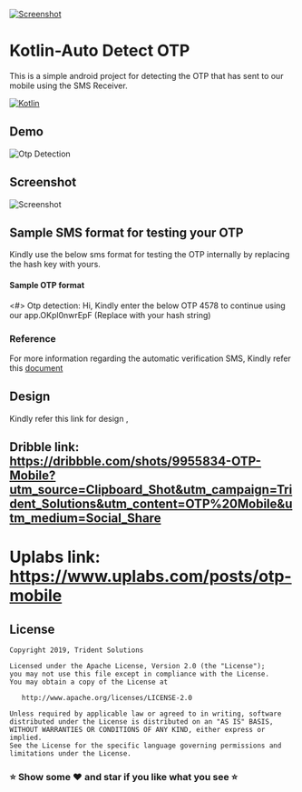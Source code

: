 [![Screenshot](https://tridentnets.com/banner.png)](https://tridentnets.com/)
# Kotlin-Auto Detect OTP 

This is a simple android project for detecting the OTP that has sent to our mobile using the SMS Receiver.

[![Kotlin](https://img.shields.io/badge/Platform-Kotlin-blue.svg)](https://kotlinlang.org/)

## Demo
![Otp Detection](https://user-images.githubusercontent.com/57178805/70522647-8975c680-1b67-11ea-8e9b-0ed09c81ad9a.gif)

## Screenshot
![Screenshot](https://user-images.githubusercontent.com/57178805/70772076-67fc2100-1d99-11ea-93ee-fb6eb3fe486c.png)
   
## Sample SMS format for testing your OTP

Kindly use the below sms format for testing the OTP internally by replacing the hash key with yours.

#### Sample OTP format
<#> Otp detection: Hi, Kindly enter the below OTP 4578 to continue using our app.OKpl0nwrEpF (Replace with your hash string)

### Reference

For more information regarding the automatic verification SMS, Kindly refer this [document](https://developers.google.com/identity/sms-retriever/overview)

## Design 
Kindly refer this link for design ,

## Dribble link: https://dribbble.com/shots/9955834-OTP-Mobile?utm_source=Clipboard_Shot&utm_campaign=Trident_Solutions&utm_content=OTP%20Mobile&utm_medium=Social_Share

# Uplabs link: https://www.uplabs.com/posts/otp-mobile

## License

    Copyright 2019, Trident Solutions

    Licensed under the Apache License, Version 2.0 (the "License");
    you may not use this file except in compliance with the License.
    You may obtain a copy of the License at

       http://www.apache.org/licenses/LICENSE-2.0

    Unless required by applicable law or agreed to in writing, software
    distributed under the License is distributed on an "AS IS" BASIS,
    WITHOUT WARRANTIES OR CONDITIONS OF ANY KIND, either express or implied.
    See the License for the specific language governing permissions and
    limitations under the License.

### ⭐ Show some ❤️ and star if you like what you see ⭐
